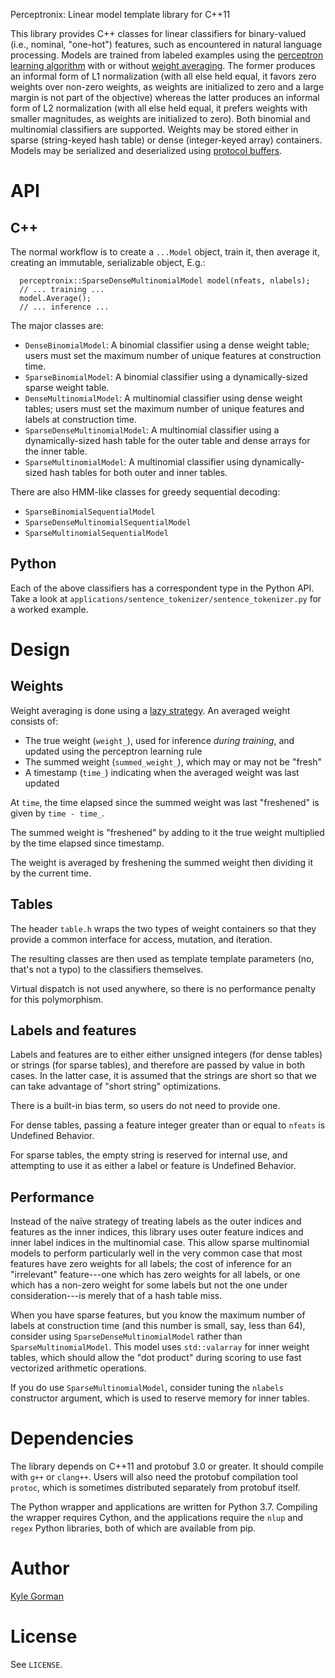 Perceptronix: Linear model template library for C++11

This library provides C++ classes for linear classifiers for binary-valued
(i.e., nominal, "one-hot") features, such as encountered in natural language
processing. Models are trained from labeled examples using the [perceptron
learning algorithm](https://en.wikipedia.org/wiki/Perceptron#Learning_algorithm)
with or without [weight
averaging](http://cseweb.ucsd.edu/~yfreund/papers/LargeMarginsUsingPerceptron.pdf).
The former produces an informal form of L1 normalization (with all else held
equal, it favors zero weights over non-zero weights, as weights are initialized
to zero and a large margin is not part of the objective) whereas the latter
produces an informal form of L2 normalization (with all else held equal, it
prefers weights with smaller magnitudes, as weights are initialized to zero).
Both binomial and multinomial classifiers are supported. Weights may be stored
either in sparse (string-keyed hash table) or dense (integer-keyed array)
containers. Models may be serialized and deserialized using [protocol
buffers](https://github.com/google/protobuf).

API
===

C++
---

The normal workflow is to create a `...Model` object, train it, then average it,
creating an immutable, serializable object, E.g.:

      perceptronix::SparseDenseMultinomialModel model(nfeats, nlabels);
      // ... training ...
      model.Average();
      // ... inference ...

The major classes are:

-   `DenseBinomialModel`: A binomial classifier using a dense weight table;
    users must set the maximum number of unique features at construction time.
-   `SparseBinomialModel`: A binomial classifier using a dynamically-sized
    sparse weight table.
-   `DenseMultinomialModel`: A multinomial classifier using dense weight tables;
    users must set the maximum number of unique features and labels at
    construction time.
-   `SparseDenseMultinomialModel`: A multinomial classifier using a
    dynamically-sized hash table for the outer table and dense arrays for the
    inner table.
-   `SparseMultinomialModel`: A multinomial classifier using dynamically-sized
    hash tables for both outer and inner tables.

There are also HMM-like classes for greedy sequential decoding:

-   `SparseBinomialSequentialModel`
-   `SparseDenseMultinomialSequentialModel`
-   `SparseMultinomialSequentialModel`

Python
------

Each of the above classifiers has a correspondent type in the Python API. Take a
look at `applications/sentence_tokenizer/sentence_tokenizer.py` for a worked
example.

Design
======

Weights
-------

Weight averaging is done using a [lazy
strategy](https://explosion.ai/blog/part-of-speech-pos-tagger-in-python#averaging-the-weights).
An averaged weight consists of:

-   The true weight (`weight_`), used for inference *during training*, and
    updated using the perceptron learning rule
-   The summed weight (`summed_weight_`), which may or may not be "fresh"
-   A timestamp (`time_`) indicating when the averaged weight was last updated

At `time`, the time elapsed since the summed weight was last "freshened" is
given by `time - time_`.

The summed weight is "freshened" by adding to it the true weight multiplied by
the time elapsed since timestamp.

The weight is averaged by freshening the summed weight then dividing it by the
current time.

Tables
------

The header `table.h` wraps the two types of weight containers so that they
provide a common interface for access, mutation, and iteration.

The resulting classes are then used as template template parameters (no, that's
not a typo) to the classifiers themselves.

Virtual dispatch is not used anywhere, so there is no performance penalty for
this polymorphism.

Labels and features
-------------------

Labels and features are to either either unsigned integers (for dense tables) or
strings (for sparse tables), and therefore are passed by value in both cases. In
the latter case, it is assumed that the strings are short so that we can take
advantage of "short string" optimizations.

There is a built-in bias term, so users do not need to provide one.

For dense tables, passing a feature integer greater than or equal to `nfeats` is
Undefined Behavior.

For sparse tables, the empty string is reserved for internal use, and attempting
to use it as either a label or feature is Undefined Behavior.

Performance
-----------

Instead of the naïve strategy of treating labels as the outer indices and
features as the inner indices, this library uses outer feature indices and inner
label indices in the multinomial case. This allow sparse multinomial models to
perform particularly well in the very common case that most features have zero
weights for all labels; the cost of inference for an "irrelevant" feature---one
which has zero weights for all labels, or one which has a non-zero weight for
some labels but not the one under consideration---is merely that of a hash table
miss.

When you have sparse features, but you know the maximum number of labels at
construction time (and this number is small, say, less than 64), consider using
`SparseDenseMultinomialModel` rather than `SparseMultinomialModel`. This model
uses `std::valarray` for inner weight tables, which should allow the "dot
product" during scoring to use fast vectorized arithmetic operations.

If you do use `SparseMultinomialModel`, consider tuning the `nlabels`
constructor argument, which is used to reserve memory for inner tables.

Dependencies
============

The library depends on C++11 and protobuf 3.0 or greater. It should compile with
`g++` or `clang++`. Users will also need the protobuf compilation tool `protoc`,
which is sometimes distributed separately from protobuf itself.

The Python wrapper and applications are written for Python 3.7. Compiling the
wrapper requires Cython, and the applications require the `nlup` and `regex`
Python libraries, both of which are available from pip.

Author
======

[Kyle Gorman](kylebgorman@gmail.com)

License
=======

See `LICENSE`.
